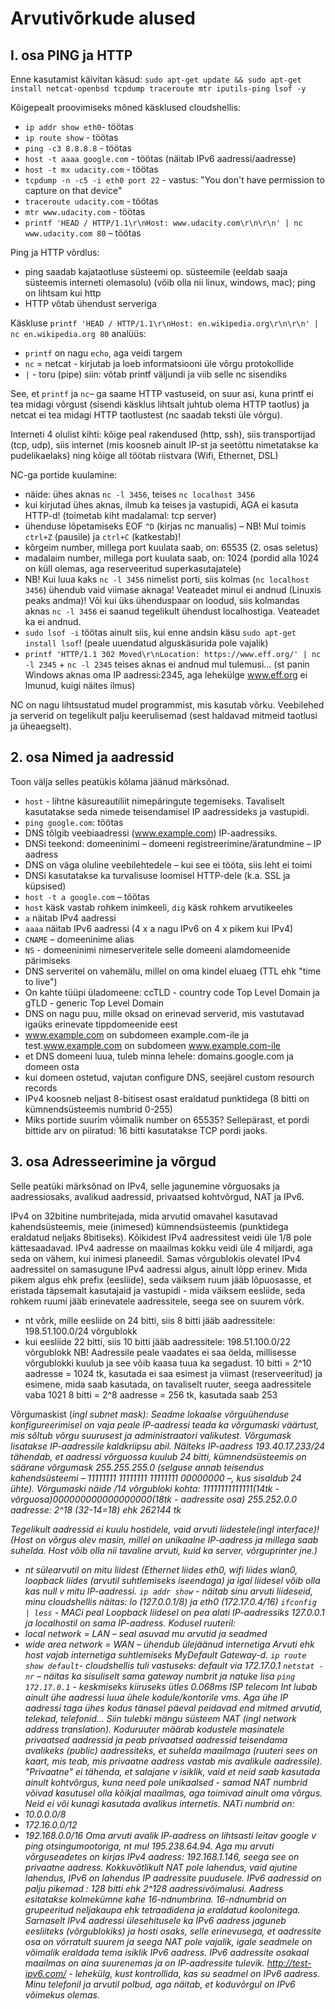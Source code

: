 # Arvutivõrkude alused

## I. osa PING ja HTTP

Enne kasutamist käivitan käsud:
`sudo apt-get update && sudo apt-get install netcat-openbsd tcpdump traceroute mtr iputils-ping lsof -y`

Kõigepealt proovimiseks mõned käsklused cloudshellis:
- `ip addr show eth0`- töötas
- `ip route show` - töötas
- `ping -c3 8.8.8.8` - töötas
- `host -t aaaa google.com` - töötas (näitab IPv6 aadressi/aadresse)
- `host -t mx udacity.com` - töötas
- `tcpdump -n -c5 -i eth0 port 22` - vastus: "You don't have permission to capture on that device"
- `traceroute udacity.com` - töötas
- `mtr www.udacity.com` - töötas
- `printf 'HEAD / HTTP/1.1\r\nHost: www.udacity.com\r\n\r\n' | nc www.udacity.com 80` – töötas

Ping ja HTTP võrdlus:
- ping saadab kajataotluse süsteemi op. süsteemile (eeldab saaja süsteemis interneti olemasolu) (võib olla nii linux, windows, mac); ping on lihtsam kui http 
- HTTP võtab ühendust serveriga

Käskluse `printf 'HEAD / HTTP/1.1\r\nHost: en.wikipedia.org\r\n\r\n' | nc en.wikipedia.org 80` analüüs:
- `printf` on nagu `echo`, aga veidi targem
- `nc` = netcat - kirjutab ja loeb informatsiooni üle võrgu protokollide
- `|` - toru (pipe) siin: võtab printf väljundi ja viib selle nc sisendiks

See, et `printf` ja `nc`– ga saame HTTP vastuseid, on suur asi, kuna printf ei tea midagi võrgust (sisendi käsklus lihtsalt juhtub olema HTTP taotlus) 
ja netcat ei tea midagi HTTP taotlustest (nc saadab teksti üle võrgu).

Interneti 4 olulist kihti:
kõige peal rakendused (http, ssh), siis transportijad (tcp, udp), 
siis internet (mis koosneb ainult IP-st ja seetõttu nimetatakse ka pudelikaelaks) ning kõige all töötab riistvara (Wifi, Ethernet, DSL)

NC-ga portide kuulamine:
- näide: ühes aknas `nc -l 3456`, teises `nc localhost 3456`
- kui kirjutad ühes aknas, ilmub ka teises ja vastupidi, AGA ei kasuta HTTP-d! (toimetab kiht madalamal: tcp server)
- ühenduse lõpetamiseks EOF `^D` (kirjas nc manualis) – NB! Mul toimis `ctrl+Z` (pausile) ja `ctrl+C` (katkestab)!
- kõrgeim number, millega port kuulata saab, on: 65535 (2. osas seletus)
- madalaim number, millega port kuulata saab, on: 1024 (pordid alla 1024 on küll olemas, aga reserveeritud superkasutajatele)
- NB! Kui luua kaks `nc -l 3456` nimelist porti, siis kolmas (`nc localhost 3456`) ühendub vaid viimase aknaga! Veateadet minul ei andnud (Linuxis peaks andma)!
  Või kui üks ühenduspaar on loodud, siis kolmandas aknas `nc -l 3456` ei saanud tegelikult ühendust localhostiga. Veateadet ka ei andnud.
- `sudo lsof -i` töötas ainult siis, kui enne andsin käsu `sudo apt-get install lsof`! (peale uuendatud alguskäsurida pole vajalik)
- `printf 'HTTP/1.1 302 Moved\r\nLocation: https://www.eff.org/' | nc -l 2345` + `nc -l 2345` teises aknas ei andnud mul tulemusi… 
(st panin Windows aknas oma IP aadressi:2345, aga lehekülge www.eff.org ei lmunud, kuigi näites ilmus)

NC on nagu lihtsustatud mudel programmist, mis kasutab võrku. 
Veebilehed ja serverid on tegelikult palju keerulisemad (sest haldavad mitmeid taotlusi ja üheaegselt).

## 2. osa Nimed ja aadressid

Toon välja selles peatükis kõlama jäänud märksõnad.

- `host` - lihtne käsureautiliit nimepäringute tegemiseks. Tavaliselt kasutatakse seda nimede teisendamisel IP aadressideks ja vastupidi. 
- `ping google.com`: töötas
- DNS tõlgib veebiaadressi (www.example.com) IP-aadressiks. 
- DNSi teekond: domeeninimi – domeeni registreerimine/äratundmine – IP aadress
- DNS on väga oluline veebilehtedele – kui see ei tööta, siis leht ei toimi
- DNSi kasutatakse ka turvalisuse loomisel HTTP-dele (k.a. SSL ja küpsised)
- `host -t a google.com` – töötas
- `host` käsk vastab rohkem inimkeeli, `dig` käsk rohkem arvutikeeles
- `a` näitab IPv4 aadressi
- `aaaa` näitab IPv6 aadressi (4 x a nagu IPv6 on 4 x pikem kui IPv4)
- `CNAME` – domeeninime alias 
- `NS` - domeeninimi nimeserveritele selle domeeni alamdomeenide pärimiseks
- DNS serveritel on vahemälu, millel on oma kindel eluaeg (TTL ehk "time to live")
- On kahte tüüpi üladomeene: ccTLD - country code Top Level Domain ja gTLD - generic Top Level Domain
- DNS on nagu puu, mille oksad on erinevad serverid, mis vastutavad igaüks erinevate tippdomeenide eest
- www.example.com on subdomeen example.com-ile ja test.www.example.com on subdomeen www.example.com-ile
- et DNS domeeni luua,  tuleb minna lehele: domains.google.com ja domeen osta
- kui domeen ostetud, vajutan configure DNS, seejärel custom resourch records
- IPv4 koosneb neljast 8-bitisest osast eraldatud punktidega (8 bitti on kümnendsüsteemis numbrid 0-255)
- Miks portide suurim võimalik number on 65535? Sellepärast, et pordi bittide arv on piiratud: 16 bitti kasutatakse TCP pordi jaoks.

## 3. osa Adresseerimine ja võrgud

Selle peatüki märksõnad on IPv4, selle jagunemine võrguosaks ja aadressiosaks, avalikud aadressid, privaatsed kohtvõrgud, NAT ja IPv6.

IPv4 on 32bitine numbritejada, mida arvutid omavahel kasutavad kahendsüsteemis, meie (inimesed) kümnendsüsteemis (punktidega eraldatud neljaks 8bitiseks).
Kõikidest IPv4 aadressitest veidi üle 1/8 pole kättesaadavad.
IPv4 aadresse on maailmas kokku veidi üle 4 miljardi, aga seda on vähem, kui inimesi planeedil.
Samas võrgublokis olevatel IPv4 aadressitel on samasugune IPv4 aadressi algus, ainult lõpp erinev. 
Mida pikem algus ehk prefix (eesliide), seda väiksem ruum jääb lõpuosasse, et eristada täpsemalt kasutajaid ja vastupidi - mida väiksem eesliide, seda rohkem ruumi jääb erinevatele aadressitele, seega see on suurem võrk.
- nt võrk, mille eesliide on 24 bitti, siis 8 bitti jääb aadressitele:  198.51.100.0/24 võrgublokk
- kui eesliide 22 bitti, siis 10 bitti jääb aadressitele: 198.51.100.0/22 võrgublokk
NB! Aadressile peale vaadates ei saa öelda, millisesse võrgublokki kuulub ja see võib kaasa tuua ka segadust.
10 bitti = 2^10 aadresse = 1024 tk, kasutada ei saa esimest ja viimast (reserveeritud) ja esimene, mida saab kasutada, on tavaliselt ruuter, seega aadressitele vaba 1021
8 bitti = 2^8 aadresse = 256 tk, kasutada saab 253

Võrgumaskist (<em>ingl<em> subnet mask):
Seadme lokaalse võrguühenduse konfigureerimisel on vaja peale IP-aadressi teada ka võrgumaski väärtust, mis sõltub võrgu suurusest ja administraatori valikutest. Võrgumask lisatakse IP-aadressile kaldkriipsu abil. Näiteks IP-aadress 193.40.17.233/24 tähendab, et aadressi võrguossa kuulub 24 bitti, kümnendsüsteemis on säärane võrgumask 255.255.255.0 (selguse annab teisendus kahendsüsteemi – 11111111 11111111 11111111 00000000 –, kus sisaldub 24 ühte).
Võrgumaski näide /14 võrgubloki kohta:
11111111111111(14tk - võrguosa)000000000000000000(18tk - aadressite osa)
255.252.0.0 
aadresse: 2^18 (32-14=18) ehk 262144 tk

Tegelikult aadressid ei kuulu hostidele, vaid arvuti liidestele(<em>ingl<em> interface)! (Host on võrgus olev masin, millel on unikaalne IP-aadress ja millega saab suhelda. Host võib olla nii tavaline arvuti, kuid ka server, võrguprinter jne.)
- nt sülearvutil on mitu liidest (Ethernet liides eth0, wifi liides wlan0, loopback liides (arvutil suhtlemiseks iseendaga) ja igal liidesel võib olla kas null v mitu IP-aadressi.
`ip addr show` - näitab sinu arvuti liideseid, minu cloudshellis näitas: lo (127.0.0.1/8)  ja eth0 (172.17.0.4/16)
`ifconfig | less` - MACi peal
Loopback liidesel on pea alati IP-aadressiks 127.0.0.1 ja localhostil on sama IP-aadress.
Kodusel ruuteril:
- local network = LAN – seal asuvad mu arvutid ja seadmed
- wide area network = WAN – ühendub ülejäänud internetiga
Arvuti ehk host vajab internetiga suhtlemiseks MyDefault Gateway-d.
`ip route show default`- cloudshellis tuli vastuseks: default via 172.17.0.1
`netstat -nr` – näitas ka sisuliselt sama gateway numbrit ja natuke lisa
`ping 172.17.0.1` - keskmiseks kiiruseks ütles 0.068ms
ISP telecom Int lubab ainult ühe aadressi luua ühele kodule/kontorile vms.
Aga ühe IP aadressi taga ühes kodus tänasel päeval peidavad end mitmed arvutid, telekad, telefonid…
Siin tulebki mängu süsteem NAT (<em>ingl<em> network address translation).
Koduruuter määrab kodustele masinatele privaatsed aadressid ja peab privaatsed aadressid teisendama avalikeks (public) aadressiteks, et suhelda maailmaga (ruuteri sees on kaart, mis teab, mis privaatne aadress vastab mis avalikule aadressile).
"Privaatne" ei tähenda, et salajane v isiklik, vaid et neid saab kasutada ainult kohtvõrgus, kuna need pole unikaalsed - samad NAT numbrid võivad kasutusel olla kõikjal maailmas, aga toimivad ainult oma võrgus. Neid ei või kunagi kasutada avalikus internetis.
NATi numbrid on: 
- 10.0.0.0/8  
- 172.16.0.0/12   
- 192.168.0.0/16
Oma arvuti avalik IP-aadress on lihtsasti leitav google v ping otsingumootoriga, nt mul 195.238.64.94.
Aga mu arvuti võrguseadetes on kirjas IPv4 aadress: 192.168.1.146, seega see on privaatne aadress.
Kokkuvõtlikult NAT pole lahendus, vaid ajutine lahendus, IPv6 on lahendus IP aadressite puudusele.
IPv6 aadressid on palju pikemad : 128 bitti ehk 2^128 aadressivõimalusi.
Aadress esitatakse kolmekümne kahe 16-ndnumbrina. 16-ndnumbrid on grupeeritud neljakaupa ehk tetraadidena ja eraldatud koolonitega.
Sarnaselt IPv4 aadressi ülesehitusele ka IPv6 aadress jaguneb eesliiteks (võrgublokiks) ja hosti osaks, selle erinevusega, et aadressite osa on võrratult suurem ja seega NAT pole vajalik, igale seadmele on võimalik eraldada tema isiklik IPv6 aadress.
IPv6 aadressite osakaal maailmas on aina suurenemas ja on IP-aadressite tulevik.
<http://test-ipv6.com/> - lehekülg, kust kontrollida, kas su seadmel on IPv6 aadress. Minu telefonil ja arvutil polbud, aga näitab, et koduvõrgul on IPv6 võimekus olemas.



